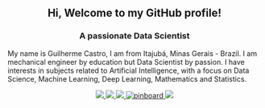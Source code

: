<h2 align="center">Hi, Welcome to my GitHub profile!</h2>
<h3 align="center">A passionate Data Scientist</h3>
<p> 
My name is Guilherme Castro, I am from Itajubá, Minas Gerais - Brazil. I am mechanical engineer by education but Data Scientist by passion. I have interests in subjects related to Artificial Intelligence, with a focus on Data Science, Machine Learning, Deep Learning, Mathematics and Statistics.
</p>
<p align="center">
  <a href="mailto:guilherme.castrorl@gmail.com?subject=MessageTitle&amp;body=Message Content">
    <img src="https://img.shields.io/static/v1?label=&message=Gmail&style=for-the-badge&logo=Gmail">
  </a>
  <a href="https://www.linkedin.com/in/guilherme-castrorl/">
    <img src="https://img.shields.io/static/v1?label=&message=LinkedIn&style=for-the-badge&logo=LinkedIn">
  </a>
  <a href="https://guicastrorl.github.io/online-cv-pt/">
    <img src="https://img.shields.io/static/v1?label=&message=Curriculum&style=for-the-badge&logo=pinboard">
  </a>

  <a href='https://guicastrorl.github.io/online-cv-pt/' target="_blank">
    <img alt='pinboard' src='https://img.shields.io/badge/curriculum-100000?style=for-the-badge&logo=pinboard&logoColor=white&labelColor=black&color=8C7E7E'/>
  </a>
  
  <a href="https://guicastrorl.github.io/online-cv-pt/#personal-project">
    <img src="https://img.shields.io/static/v1?label=&message=Portfolio&style=for-the-badge&logo=wheniwork">
  </a>
</p>



